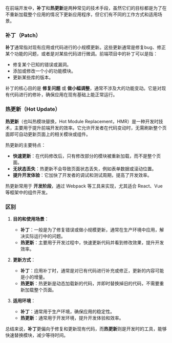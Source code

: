 在前端开发中，**补丁**和**热更新**是两种常见的技术手段，虽然它们的目标都是为了在不重新加载整个应用的情况下更新应用程序，但它们有不同的工作方式和适用场景。

### 补丁（Patch）

**补丁**通常指对现有应用或代码进行的小规模更新。这些更新通常是修复bug、修正某个功能的问题，或者是对某些代码进行微调。前端项目中的补丁可以是指：
- 修复某个已知的错误或漏洞。
- 添加或修改一个小的功能模块。
- 更新某些库的版本。

补丁的核心目的是 **修复问题** 或 **做小幅调整**，通常不涉及大的功能变动。它是对现有代码进行的修补，确保应用在现有基础上能正常运行。

### 热更新（Hot Update）

**热更新**（也叫热模块替换，Hot Module Replacement，HMR）是一种开发时技术，主要用于提升前端开发的效率。它允许开发者在代码变动时，无需刷新整个页面即可自动更新页面上的相关模块或组件。

热更新的主要特点：
- **快速更新**：在代码修改后，只有修改部分的模块被重新加载，而不是整个页面。
- **无状态丢失**：热更新不会导致页面状态丢失，例如表单数据或滚动位置。
- **提升开发体验**：它加快了开发者的调试和测试周期，提高了开发效率。

热更新常用于 **开发阶段**，通过 Webpack 等工具来实现，尤其适合 React、Vue 等框架中的组件开发。

### 区别

1. **目的和使用场景**：
   - **补丁**：一般是为了修复错误或做小规模更新，通常在生产环境中应用，解决实际运行中的问题。
   - **热更新**：主要用于开发过程中，快速更新代码并看到修改效果，提升开发效率。

2. **更新方式**：
   - **补丁**：应用补丁时，通常是对已有代码进行补充或修正，更新的内容可能是小的增量。
   - **热更新**：热更新是动态加载新的代码，并即时替换掉旧的代码，不需要重新加载整个页面。

3. **适用环境**：
   - **补丁**：通常用于生产环境，确保应用的稳定性。
   - **热更新**：通常用于开发环境，提升开发体验和效率。

总结来说，**补丁**更偏向于修复和更新现有代码，而**热更新**则是开发时的工具，能够快速替换模块，减少等待时间。